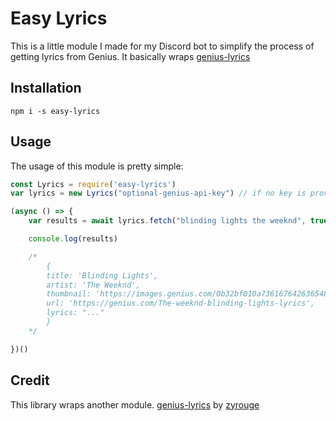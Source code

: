 # Easy Lyrics
This is a little module I made for my Discord bot to simplify the process of getting lyrics from Genius. It basically wraps [genius-lyrics](https://npmjs.com/package/genius-lyrics)

## Installation

```
npm i -s easy-lyrics
```

## Usage
The usage of this module is pretty simple:

```js
const Lyrics = require('easy-lyrics')
var lyrics = new Lyrics("optional-genius-api-key") // if no key is provided, the library will scrape data

(async () => {
	var results = await lyrics.fetch("blinding lights the weeknd", true) // if you want extra data besides the lyrics such as artist, title, etc, pass a true value for the 2nd parameter

	console.log(results)

	/*
		{
		title: 'Blinding Lights',
		artist: 'The Weeknd',
		thumbnail: 'https://images.genius.com/0b32bf010a7361676426365480c5cce8.300x300x1.jpg',
		url: 'https://genius.com/The-weeknd-blinding-lights-lyrics',
		lyrics: "..."
		}
	*/

})()
```

## Credit
This library wraps another module. [genius-lyrics](https://www.npmjs.com/package/genius-lyrics) by [zyrouge](https://github.com/zyrouge)
